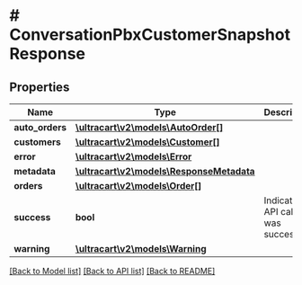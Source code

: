 # # ConversationPbxCustomerSnapshotResponse

## Properties

Name | Type | Description | Notes
------------ | ------------- | ------------- | -------------
**auto_orders** | [**\ultracart\v2\models\AutoOrder[]**](AutoOrder.md) |  | [optional]
**customers** | [**\ultracart\v2\models\Customer[]**](Customer.md) |  | [optional]
**error** | [**\ultracart\v2\models\Error**](Error.md) |  | [optional]
**metadata** | [**\ultracart\v2\models\ResponseMetadata**](ResponseMetadata.md) |  | [optional]
**orders** | [**\ultracart\v2\models\Order[]**](Order.md) |  | [optional]
**success** | **bool** | Indicates if API call was successful | [optional]
**warning** | [**\ultracart\v2\models\Warning**](Warning.md) |  | [optional]

[[Back to Model list]](../../README.md#models) [[Back to API list]](../../README.md#endpoints) [[Back to README]](../../README.md)

